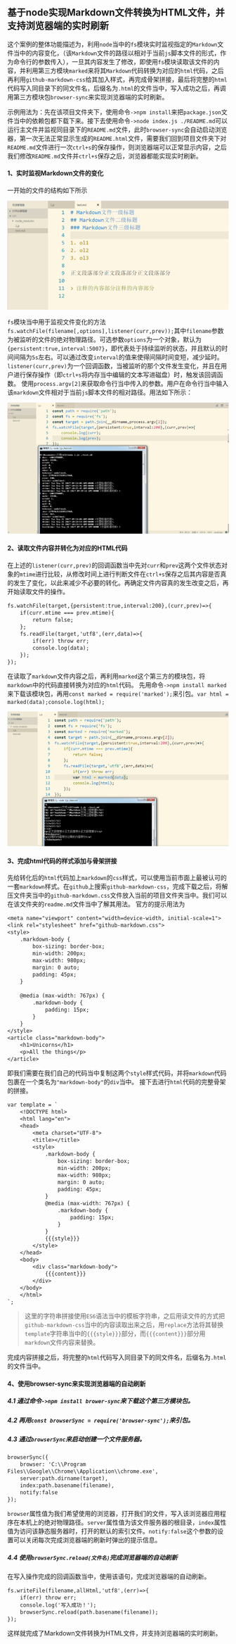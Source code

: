 ## 基于node实现Markdown文件转换为HTML文件，并支持浏览器端的实时刷新

这个案例的整体功能描述为，利用`node`当中的`fs`模块实时监视指定的`Markdown`文件当中的内容变化，（该`Markdown`文件的路径以相对于当前`js`脚本文件的形式，作为命令行的参数传入），一旦其内容发生了修改，即使用`fs`模块读取该文件的内容，并利用第三方模块`marked`来将其`Markdown`代码转换为对应的`html`代码，之后再利用`github-markdown-css`给其加入样式，再完成骨架拼接，最后将完整的`html`代码写入同目录下的同文件名，后缀名为`.html`的文件当中，写入成功之后，再调用第三方模块包`browser-sync`来实现浏览器端的实时刷新。

示例用法为：先在该项目文件夹下，使用命令`->npm install`来把`package.json`文件当中的依赖包都下载下来。接下去使用命令`->node index.js ./README.md`可以运行主文件并监视同目录下的`README.md`文件，此时`browser-sync`会自动启动浏览器，第一次无法正常显示生成的`README.html`文件，需要我们回到项目文件夹下对`README.md`文件进行一次`ctrl+s`的保存操作，则浏览器端可以正常显示内容，之后我们修改`README.md`文件并`ctrl+s`保存之后，浏览器都能实现实时刷新。
#### 1、实时监视Markdown文件的变化
一开始的文件的结构如下所示

![](https://github.com/linqian123/markdown-convertTo-html/blob/master/imgs/1.png)

`fs`模块当中用于监视文件变化的方法`fs.watchFile(filename[,options],listener(curr,prev));`其中`filename`参数为被监听的文件的绝对物理路径。可选参数`options`为一个对象，默认为`{persistent:true,interval:5007}`，即代表处于持续监听的状态，并且默认的时间间隔为`5s`左右。可以通过改变`interval`的值来使得间隔时间变短，减少延时。`listener(curr,prev)`为一个回调函数，当被监听的那个文件发生变化，并且在用户进行保存操作（即`ctrl+s`将内存当中编辑的文本写进磁盘）时，触发该回调函数。
使用`process.argv[2]`来获取命令行当中传入的参数。用户在命令行当中输入该`markdown`文件相对于当前`js`脚本文件的相对路径。用法如下所示：

![](https://github.com/linqian123/markdown-convertTo-html/blob/master/imgs/2.png)

#### 2、读取文件内容并转化为对应的HTML代码
在上述的`listener(curr,prev)`的回调函数当中先对`curr`和`prev`这两个文件状态对象的`mtime`进行比较，从修改时间上进行判断文件在`ctrl+s`保存之后其内容是否真的发生了变化，以此来减少不必要的转化。再确定文件内容真的发生改变之后，再开始读取文件的操作。

    fs.watchFile(target,{persistent:true,interval:200},(curr,prev)=>{
        if(curr.mtime === prev.mtime){
            return false;
        };
        fs.readFile(target,'utf8',(err,data)=>{
            if(err) throw err;
            console.log(data);
        });
    });
在读取了`markdown`文件内容之后，再利用`marked`这个第三方的模块包，将`markdown`中的代码直接转换为对应的`html`代码。
先用命令`->npm install marked` 来下载该模块包，再用`const marked = require('marked');`来引包。`var html = marked(data);console.log(html);`

![](https://github.com/linqian123/markdown-convertTo-html/blob/master/imgs/3.png)

#### 3、完成html代码的样式添加与骨架拼接

先给转化后的`html`代码加上`markdown`的`css`样式，可以使用当前市面上最被认可的一套`markdown`样式。在`github`上搜索`github-markdown-css`，完成下载之后，将解压文件夹当中的`github-markdown.css`文件放入当前的项目文件夹当中。我们可以在该文件夹的`readme.md`文件当中了解其用法。
官方的提示用法为

    <meta name="viewport" content="width=device-width, initial-scale=1">
    <link rel="stylesheet" href="github-markdown.css">
    <style>
    	.markdown-body {
    		box-sizing: border-box;
    		min-width: 200px;
    		max-width: 980px;
    		margin: 0 auto;
    		padding: 45px;
    	}
    
    	@media (max-width: 767px) {
    		.markdown-body {
    			padding: 15px;
    		}
    	}
    </style>
    <article class="markdown-body">
    	<h1>Unicorns</h1>
    	<p>All the things</p>
    </article>  
即我们需要在我们自己的代码当中复制这两个`style`样式代码，并将`markdown`代码包裹在一个类名为`"markdown-body"`的`div`当中。
接下去进行`html`代码的完整骨架的拼接。

    var template = `
        <!DOCTYPE html>
        <html lang="en">
        <head>
            <meta charset="UTF-8">
            <title></title>
            <style>
                .markdown-body {
                    box-sizing: border-box;
                    min-width: 200px;
                    max-width: 980px;
                    margin: 0 auto;
                    padding: 45px;
                }
                @media (max-width: 767px) {
                    .markdown-body {
                        padding: 15px;
                    }
                }
                {{{style}}}
            </style>
        </head>
        <body>
            <div class="markdown-body">
                {{{content}}}
            </div>
        </body>
        </html>
    `;
> 这里的字符串拼接使用`ES6`语法当中的模板字符串，之后用读文件的方式把`github-markdown-css`当中的内容读取出来之后，用`replace`方法将其替换`template`字符串当中的`{{{style}}}`部分，而`{{{content}}}`部分用`markdown`文件内容来替换。

完成内容拼接之后，将完整的`html`代码写入同目录下的同文件名，后缀名为`.html`的文件当中。
#### 4、使用browser-sync来实现浏览器端的自动刷新
##### 4.1 通过命令`->npm install brower-sync`来下载这个第三方模块包。
##### 4.2 再用`const browserSync = require('browser-sync');`来引包。
##### 4.3 通过`browserSync`来启动创建一个文件服务器。

    browserSync({
        browser: 'C:\\Program Files\\Google\\Chrome\\Application\\chrome.exe',
        server:path.dirname(target),
        index:path.basename(filename),
        notify:false
    });
`browser`属性值为我们希望使用的浏览器，打开我们的文件，写入该浏览器应用程序在本机上的绝对物理路径。`server`属性值为该文件服务器的根目录，`index`属性值为访问该静态服务器时，打开的默认的索引文件。`notify:false`这个参数的设置可以关闭每次完成浏览器端的刷新时弹出的提示信息。
##### 4.4 使用`browserSync.reload(文件名)`完成浏览器端的自动刷新
在写入操作完成的回调函数当中，使用该语句，完成浏览器端的自动刷新。

    fs.writeFile(filename,allHtml,'utf8',(err)=>{
        if(err) throw err;
        console.log('写入成功！');
        browserSync.reload(path.basename(filename));
    });
这样就完成了Markdown文件转换为HTML文件，并支持浏览器端的实时刷新。
